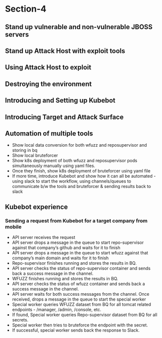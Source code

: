 # Section-4

## Stand up vulnerable and non-vulnerable JBOSS servers

## Stand up Attack Host with exploit tools

## Using Attack Host to exploit

## Destroying the environment

## Introducing and Setting up Kubebot

## Introducing Target and Attack Surface

## Automation of multiple tools
* Show local data conversion for both wfuzz and reposupervisor and storing in bq
* Show local bruteforcer
* Show k8s deployment of both wfuzz and reposupervisor pods simultaneously manually using yaml files.
* Once they finish, show k8s deployment of bruteforcer using yaml file
* If more time, introduce Kubebot and show how it can all be automated - using slack to start the workflow, using channels/queues to communicate b/w the tools and bruteforcer & sending results back to slack

## Kubebot experience
### Sending a request from Kubebot for a target company from mobile
* API server receives the request
* API server drops a message in the queue to start repo-supervisor against that company’s github and waits for it to finish
* API server drops a message in the queue to start wfuzz against that company’s main domain and waits for it to finish
* Repo-supervisor finishes running and stores the results in BQ.
* API server checks the status of repo-supervisor container and sends back a success message in the channel.
* WFUZZ finishes running and stores the results in BQ.
* API server checks the status of wfuzz container and sends back a success message in the channel.
* API server waits for both success messages from the channel. Once received, drops a message in the queue to start the special worker
* Special worker queries WFUZZ dataset from BQ for all tomcat related endpoints - /manager, /admin, /console, etc.
* If found, Special worker queries Repo-supervisor dataset from BQ for all secrets.
* Special worker then tries to bruteforce the endpoint with the secret.
* If successful, special worker sends back the response to Slack.